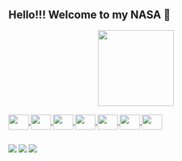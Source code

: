 ## Hello!!! Welcome to my NASA 🎡
<div align="center">
  <a href="https://github.com/riguedes">
  <img height="150em" src="https://github-readme-stats.vercel.app/api?username=riguedes&show_icons=true&theme=kacho_ga&include_all_commits=true&count_private=true"/>               
</div>
<div style="display: inline_block"><br>
  <img align="center" height = "30" width="40" src="https://cdn.jsdelivr.net/gh/devicons/devicon/icons/c/c-original.svg" />
  <img align="center" height = "30" width="40" src="https://cdn.jsdelivr.net/gh/devicons/devicon/icons/canva/canva-original.svg" />
  <img align="center" height = "30" width="40" src="https://cdn.jsdelivr.net/gh/devicons/devicon/icons/java/java-original-wordmark.svg" />
  <img align="center" height = "30" width="40" src="https://cdn.jsdelivr.net/gh/devicons/devicon/icons/html5/html5-plain-wordmark.svg" />
  <img align="center" height = "30" width="40" src="https://cdn.jsdelivr.net/gh/devicons/devicon/icons/css3/css3-original-wordmark.svg" />
  <img align="center" height = "30" width="40" src="https://cdn.jsdelivr.net/gh/devicons/devicon/icons/vscode/vscode-original-wordmark.svg" />
  <img align="center" height = "30" width="40" src="https://cdn.jsdelivr.net/gh/devicons/devicon/icons/figma/figma-original.svg" />
</div>
  
  ##
 
<div> 
  <a href="https://www.instagram.com/riguedes/" target="_blank"><img src="https://img.shields.io/badge/-Instagram-%23E4405F?style=for-the-badge&logo=instagram&logoColor=white" target="_blank"></a>
  <a href = "mailto:ryannguedes1709@gmail.com"><img src="https://img.shields.io/badge/-Gmail-%23333?style=for-the-badge&logo=gmail&logoColor=white" target="_blank"></a>
  <a href="https://www.linkedin.com/in/rian-lucas-dias-guedes/" target="_blank"><img src="https://img.shields.io/badge/-LinkedIn-%230077B5?style=for-the-badge&logo=linkedin&logoColor=white" target="_blank"></a> 
 
 
</div>
